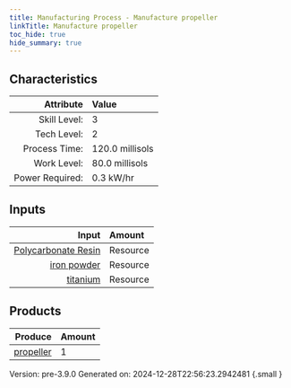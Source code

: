 ```yaml
---
title: Manufacturing Process - Manufacture propeller
linkTitle: Manufacture propeller
toc_hide: true
hide_summary: true
---
```



## Characteristics

| Attribute      | Value |
|--------:|:------|
|Skill Level:|3|
|Tech Level:|2|
|Process Time:|120.0 millisols|
|Work Level:|80.0 millisols|
|Power Required:|0.3 kW/hr|

## Inputs

| Input      | Amount |
|--------:|:------|
|[Polycarbonate Resin](/docs/definitions/resource/polycarbonate-resin)|Resource|1.5 kg|
|[iron powder](/docs/definitions/resource/iron-powder)|Resource|0.25 kg|
|[titanium](/docs/definitions/resource/titanium)|Resource|0.25 kg|

## Products


| Produce      | Amount |
|--------:|:------|
|[propeller](/docs/definitions/part/propeller)|1|


Version: pre-3.9.0 Generated on: 2024-12-28T22:56:23.2942481
{.small }


